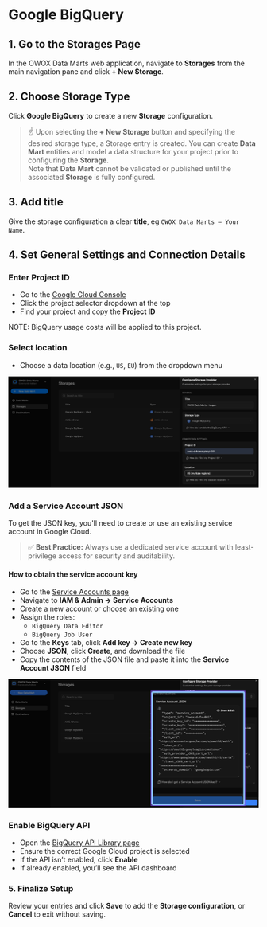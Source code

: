 # Google BigQuery

## 1. Go to the Storages Page

In the OWOX Data Marts web application, navigate to **Storages** from the main navigation pane and click **+ New Storage**.

## 2. Choose Storage Type

Click **Google BigQuery** to create a new **Storage** configuration.
> ☝️ Upon selecting the **+ New Storage** button and specifying the desired storage type, a Storage entry is created.
> You can create **Data Mart** entities and model a data structure for your project prior to configuring the **Storage**.  
> Note that **Data Mart** cannot be validated or published until the associated **Storage** is fully configured.

## 3. Add title

Give the storage configuration a clear **title**, eg `OWOX Data Marts – Your Name`.

## 4. Set General Settings and Connection Details

### Enter Project ID

- Go to the [Google Cloud Console](https://console.cloud.google.com/)
- Click the project selector dropdown at the top
- Find your project and copy the **Project ID**

NOTE: BigQuery usage costs will be applied to this project.  

### Select location

- Choose a data location (e.g., `US`, `EU`) from the dropdown menu

![Select Your Storage - Step 3](../../res/screens/Storage-3.png)

### Add a Service Account JSON

To get the JSON key, you'll need to create or use an existing service account in Google Cloud.

> ✅ **Best Practice:** Always use a dedicated service account with least-privilege access for security and auditability.

#### How to obtain the service account key

- Go to the [Service Accounts page](https://console.cloud.google.com/iam-admin/serviceaccounts)
- Navigate to **IAM & Admin → Service Accounts**
- Create a new account or choose an existing one
- Assign the roles:
  - `BigQuery Data Editor`
  - `BigQuery Job User`
- Go to the **Keys** tab, click **Add key → Create new key**
- Choose **JSON**, click **Create**, and download the file
- Copy the contents of the JSON file and paste it into the **Service Account JSON** field

![BigQuery Service Account Setup](../../res/screens/Storage-4.png)

### Enable BigQuery API

- Open the [BigQuery API Library page](https://console.cloud.google.com/apis/library/bigquery.googleapis.com)
- Ensure the correct Google Cloud project is selected
- If the API isn’t enabled, click **Enable**
- If already enabled, you’ll see the API dashboard

### 5. Finalize Setup

Review your entries and click **Save** to add the **Storage configuration**, or **Cancel** to exit without saving.
